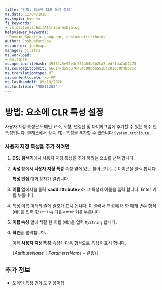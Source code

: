 ```yaml
---
title: '방법: 요소에 CLR 특성 설정'
ms.date: 11/04/2016
ms.topic: how-to
f1_keywords:
- vs.dsltools.EditAttributesDialog
helpviewer_keywords:
- Domain-Specific Language, custom attrributes
author: JoshuaPartlow
ms.author: joshuapa
manager: jillfra
ms.workload:
- multiple
ms.openlocfilehash: 49551a5e96e3c354b54b6b2ba7cedf1ba2ab4470
ms.sourcegitcommit: 566144d59c376474c09bbb55164c01d70f4b621c
ms.translationtype: MT
ms.contentlocale: ko-KR
ms.lasthandoff: 09/19/2020
ms.locfileid: "90811203"
---
```

# <a name="how-to-set-clr-attributes-on-an-element"></a>방법: 요소에 CLR 특성 설정
사용자 지정 특성은 도메인 요소, 도형, 연결선 및 다이어그램에 추가할 수 있는 특수 한 특성입니다. 클래스에서 상속 되는 특성을 추가할 수 있습니다 `System.Attribute` .

### <a name="to-add-a-custom-attribute"></a>사용자 지정 특성을 추가 하려면

1. **DSL 탐색기**에서 사용자 지정 특성을 추가 하려는 요소를 선택 합니다.

2. **속성** 창에서 **사용자 지정 특성** 속성 옆에 있는 찾아보기 (**...**) 아이콘을 클릭 합니다.

     **특성 편집** 대화 상자가 열립니다.

3. **이름** 열에서을 클릭 **\<add attribute>** 하 고 특성의 이름을 입력 합니다. Enter 키를 누릅니다.

4. 특성 이름 아래의 줄에 괄호가 표시 됩니다. 이 줄에서 특성에 대 한 매개 변수 형식 (예:)을 입력 한 `string` 다음 enter 키를 누릅니다.

5. **이름 속성** 열에 적절 한 이름 (예:)을 입력 `MyString` 합니다.

6. **확인**을 클릭합니다.

     이제 **사용자 지정 특성** 속성이 다음 형식으로 특성을 표시 합니다.

     `[`*AttributeName* `(` *ParameterName* `=` *유형*`)]`

## <a name="see-also"></a>추가 정보

- [도메인 특정 언어 도구 용어집](/previous-versions/bb126564(v=vs.100))